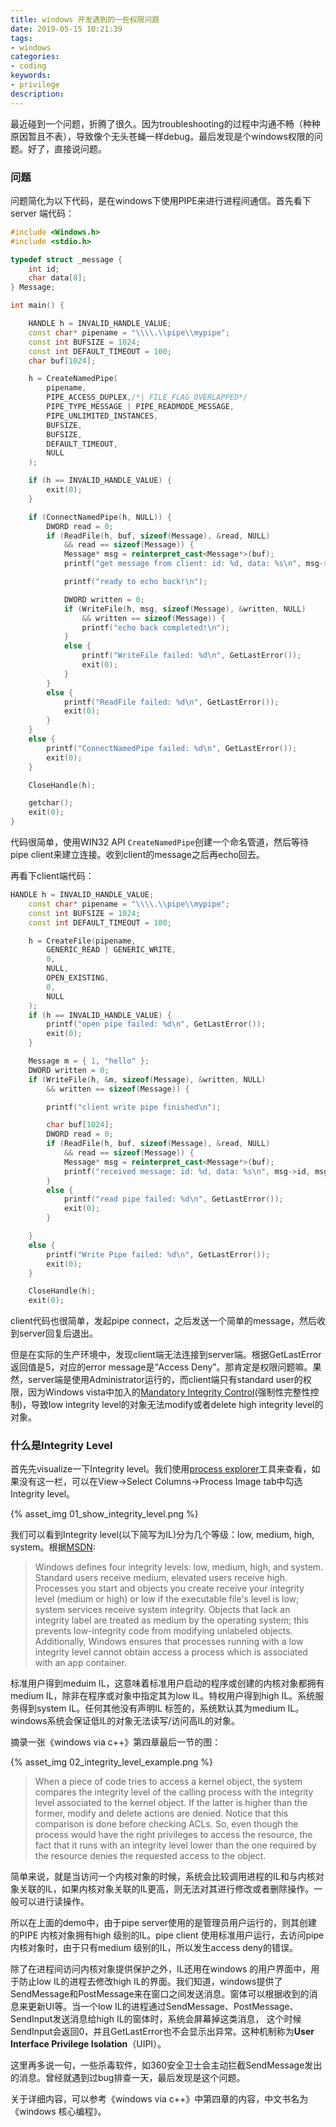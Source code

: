 ```yaml
---
title: windows 开发遇到的一些权限问题
date: 2019-05-15 10:21:39
tags:
- windows
categories:
- coding
keywords:
- privilege
description:
---
```


最近碰到一个问题，折腾了很久。因为troubleshooting的过程中沟通不畅（种种原因暂且不表），导致像个无头苍蝇一样debug。最后发现是个windows权限的问题。好了，直接说问题。

<!--more-->

### 问题

问题简化为以下代码，是在windows下使用PIPE来进行进程间通信。首先看下server 端代码：

```c++
#include <Windows.h>
#include <stdio.h>

typedef struct _message {
	int id;
	char data[8];
} Message;

int main() {

	HANDLE h = INVALID_HANDLE_VALUE;
	const char* pipename = "\\\\.\\pipe\\mypipe";
	const int BUFSIZE = 1024;
	const int DEFAULT_TIMEOUT = 100;
	char buf[1024];

	h = CreateNamedPipe(
		pipename,
		PIPE_ACCESS_DUPLEX,/*| FILE_FLAG_OVERLAPPED*/
		PIPE_TYPE_MESSAGE | PIPE_READMODE_MESSAGE,
		PIPE_UNLIMITED_INSTANCES,
		BUFSIZE,
		BUFSIZE,
		DEFAULT_TIMEOUT,
		NULL
	);

	if (h == INVALID_HANDLE_VALUE) {
		exit(0);
	}

	if (ConnectNamedPipe(h, NULL)) {
		DWORD read = 0;
		if (ReadFile(h, buf, sizeof(Message), &read, NULL)
			&& read == sizeof(Message)) {
			Message* msg = reinterpret_cast<Message*>(buf);
			printf("get message from client: id: %d, data: %s\n", msg->id, msg->data);

			printf("ready to echo back!\n");

			DWORD written = 0;
			if (WriteFile(h, msg, sizeof(Message), &written, NULL)
				&& written == sizeof(Message)) {
				printf("echo back completed!\n");
			}
			else {
				printf("WriteFile failed: %d\n", GetLastError());
				exit(0);
			}
		}
		else {
			printf("ReadFile failed: %d\n", GetLastError());
			exit(0);
		}
	}
	else {
		printf("ConnectNamedPipe failed: %d\n", GetLastError());
		exit(0);
	}

	CloseHandle(h);

	getchar();
	exit(0);
}
```

代码很简单，使用WIN32 API `CreateNamedPipe`创建一个命名管道，然后等待pipe client来建立连接。收到client的message之后再echo回去。

再看下client端代码：

```c++
HANDLE h = INVALID_HANDLE_VALUE;
	const char* pipename = "\\\\.\\pipe\\mypipe";
	const int BUFSIZE = 1024;
	const int DEFAULT_TIMEOUT = 100;

	h = CreateFile(pipename,
		GENERIC_READ | GENERIC_WRITE,
		0,
		NULL,
		OPEN_EXISTING,
		0,
		NULL
	);
	if (h == INVALID_HANDLE_VALUE) {
		printf("open pipe failed: %d\n", GetLastError());
		exit(0);
	}

	Message m = { 1, "hello" };
	DWORD written = 0;
	if (WriteFile(h, &m, sizeof(Message), &written, NULL)
		&& written == sizeof(Message)) {

		printf("client write pipe finished\n");

		char buf[1024];
		DWORD read = 0;
		if (ReadFile(h, buf, sizeof(Message), &read, NULL)
			&& read == sizeof(Message)) {
			Message* msg = reinterpret_cast<Message*>(buf);
			printf("received message: id: %d, data: %s\n", msg->id, msg->data);
		}
		else {
			printf("read pipe failed: %d\n", GetLastError());
			exit(0);
		}

	}
	else {
		printf("Write Pipe failed: %d\n", GetLastError());
		exit(0);
	}

	CloseHandle(h);
	exit(0);
```

client代码也很简单，发起pipe connect，之后发送一个简单的message，然后收到server回复后退出。

但是在实际的生产环境中，发现client端无法连接到server端。根据GetLastError返回值是5，对应的error message是“Access Deny”。那肯定是权限问题嘛。果然，server端是使用Administrator运行的，而client端只有standard user的权限，因为Windows vista中加入的[Mandatory Integrity Control](<https://en.wikipedia.org/wiki/Mandatory_Integrity_Control>)(强制性完整性控制)，导致low integrity level的对象无法modify或者delete high integrity level的对象。

### 什么是Integrity Level

首先先visualize一下Integrity level。我们使用[process explorer](<https://docs.microsoft.com/en-us/sysinternals/downloads/process-explorer>)工具来查看，如果没有这一栏，可以在View->Select Columns->Process Image tab中勾选Integrity level。

{% asset_img 01_show_integrity_level.png %}

我们可以看到Integrity level(以下简写为IL)分为几个等级：low, medium, high, system。根据[MSDN](<https://docs.microsoft.com/en-us/windows/desktop/secauthz/mandatory-integrity-control>):

> Windows defines four integrity levels: low, medium, high, and system. Standard users receive medium, elevated users receive high. Processes you start and objects you create receive your integrity level (medium or high) or low if the executable file's level is low; system services receive system integrity. Objects that lack an integrity label are treated as medium by the operating system; this prevents low-integrity code from modifying unlabeled objects. Additionally, Windows ensures that processes running with a low integrity level cannot obtain access a process which is associated with an app container.

标准用户得到meduim IL，这意味着标准用户启动的程序或创建的内核对象都拥有medium IL，除非在程序或对象中指定其为low IL。特权用户得到high IL。系统服务得到system IL。任何其他没有声明IL 标签的，系统默认其为medium IL。windows系统会保证低IL的对象无法读写/访问高IL的对象。

摘录一张《windows via c++》第四章最后一节的图：

{% asset_img 02_integrity_level_example.png %}

> When a piece of code tries to access a kernel object, the system compares the integrity level of the
> calling process with the integrity level associated to the kernel object. If the latter is higher than the
> former, modify and delete actions are denied. Notice that this comparison is done before checking
> ACLs. So, even though the process would have the right privileges to access the resource, the fact
> that it runs with an integrity level lower than the one required by the resource denies the requested
> access to the object.

简单来说，就是当访问一个内核对象的时候，系统会比较调用进程的IL和与内核对象关联的IL，如果内核对象关联的IL更高，则无法对其进行修改或者删除操作。一般可以进行读操作。

所以在上面的demo中，由于pipe server使用的是管理员用户运行的，则其创建的PIPE 内核对象拥有high 级别的IL。pipe client 使用标准用户运行，去访问pipe 内核对象时，由于只有medium 级别的IL，所以发生access deny的错误。

除了在进程间访问内核对象提供保护之外，IL还用在windows 的用户界面中，用于防止low IL的进程去修改high IL的界面。我们知道，windows提供了SendMessage和PostMessage来在窗口之间发送消息。窗体可以根据收到的消息来更新UI等。当一个low IL的进程通过SendMessage、PostMessage、SendInput发送消息给high IL的窗体时，系统会屏幕掉这类消息， 这个时候SendInput会返回0，并且GetLastError也不会显示出异常。这种机制称为**User Interface Privilege Isolation**（UIPI）。

这里再多说一句，一些杀毒软件，如360安全卫士会主动拦截SendMessage发出的消息。曾经就遇到过bug排查一天，最后发现是这个问题。

关于详细内容，可以参考《windows via c++》中第四章的内容，中文书名为《windows 核心编程》。